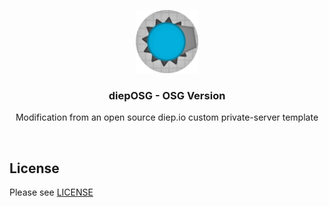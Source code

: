 <br><br>
<div align="center">
<img src="./icon.png" width="20%" />
<h3> diepOSG - OSG Version</h3>
<p> Modification from an open source diep.io custom private-server template </p>
</div>
<br>

## License

Please see [LICENSE](./LICENSE)
